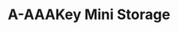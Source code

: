 ---
title: "A-AAAKey Mini Storage"
url: /san-antonio/a-aaakey-mini-storage-west-loop-1604-north-2/
shop: storage rental
---